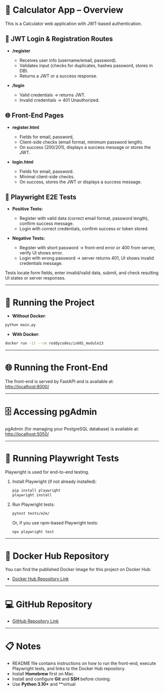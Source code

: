 # 🧮 Calculator App – Overview

This is a Calculator web application with JWT-based authentication.

## 🔐 JWT Login & Registration Routes

- **/register**

  - Receives user info (username/email, password).
  - Validates input (checks for duplicates, hashes password, stores in DB).
  - Returns a JWT or a success response.

- **/login**
  - Valid credentials → returns JWT.
  - Invalid credentials → 401 Unauthorized.

## 🌐 Front-End Pages

- **register.html**

  - Fields for email, password,
  - Client-side checks (email format, minimum password length).
  - On success (200/201), displays a success message or stores the JWT.

- **login.html**
  - Fields for email, password.
  - Minimal client-side checks.
  - On success, stores the JWT or displays a success message.

## 🧪 Playwright E2E Tests

- **Positive Tests:**

  - Register with valid data (correct email format, password length), confirm success message.
  - Login with correct credentials, confirm success or token stored.

- **Negative Tests:**
  - Register with short password → front-end error or 400 from server, verify UI shows error.
  - Login with wrong password → server returns 401, UI shows invalid credentials message.

Tests locate form fields, enter invalid/valid data, submit, and check resulting UI states or server responses.

---

# 🚀 Running the Project

- **Without Docker**:

```bash
python main.py
```

- **With Docker**:

```bash
docker run -it --rm roddycodes/is601_module13
```

---

# 🌐 Running the Front-End

The front-end is served by FastAPI and is available at:  
[http://localhost:8000/](http://localhost:8000/)

---

# 🗄️ Accessing pgAdmin

pgAdmin (for managing your PostgreSQL database) is available at:  
[http://localhost:5050/](http://localhost:5050/)

---

# 🧪 Running Playwright Tests

Playwright is used for end-to-end testing.

1. Install Playwright (if not already installed):
   ```bash
   pip install playwright
   playwright install
   ```
2. Run Playwright tests:
   ```bash
   pytest tests/e2e/
   ```
   Or, if you use npm-based Playwright tests:
   ```bash
   npx playwright test
   ```

---

# 🐳 Docker Hub Repository

You can find the published Docker image for this project on Docker Hub:

- [Docker Hub Repository Link](https://hub.docker.com/repository/docker/roddycodes/is601_module13/general)

---

# 💻 GitHub Repository

- [GitHub Repository Link](https://github.com/RoddyCodes/module13_is601)

---

# 📋 Notes

- README file contains instructions on how to run the front-end, execute Playwright tests, and links to the Docker Hub repository.
- Install **Homebrew** first on Mac.
- Install and configure **Git** and **SSH** before cloning.
- Use **Python 3.10+** and \*\*virtual
